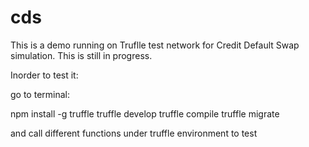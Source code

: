 # cds
This is a demo running on Truflle test network for Credit Default Swap simulation. This is still in progress.

Inorder to test it:

go to terminal:

npm install -g truffle 
truffle develop
truffle compile 
truffle migrate 

and call different functions under truffle environment to test 


